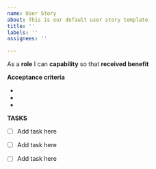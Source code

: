 ```yaml
---
name: User Story
about: This is our default user story template
title: ''
labels: ''
assignees: ''

---
```


As a **role** I can **capability** so that **received benefit**

**Acceptance criteria**

-
-
-

**TASKS**
- [ ] Add task here
- [ ] Add task here
- [ ] Add task here

